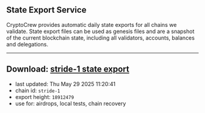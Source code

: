 ## State Export Service
CryptoCrew provides automatic daily state exports for all chains we validate. State export files can be used as genesis files and are a snapshot of the current blockchain state, including all validators, accounts, balances and delegations.

---
**Download: [stride-1 state export](https://dl-eu2.ccvalidators.com/SERVICE/stride/stride-1_export_18912479.json)**
---

- last updated: Thu May 29 2025 11:20:41
- chain id: `stride-1`
- export height: `18912479`
- use for: airdrops, local tests, chain recovery
